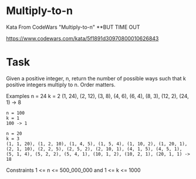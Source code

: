 # Multiply-to-n
  Kata From CodeWars "Multiply-to-n"
  **BUT TIME OUT
  
  https://www.codewars.com/kata/5f1891d30970800010626843
  
# Task
  Given a positive integer, n, return the number of possible ways such that k positive integers multiply to n. Order matters.
  
  Examples
    n = 24
    k = 2
    (1, 24), (2, 12), (3, 8), (4, 6), (6, 4), (8, 3), (12, 2), (24, 1) -> 8

    n = 100
    k = 1
    100 -> 1

    n = 20
    k = 3
    (1, 1, 20), (1, 2, 10), (1, 4, 5), (1, 5, 4), (1, 10, 2), (1, 20, 1),
    (2, 1, 10), (2, 2, 5), (2, 5, 2), (2, 10, 1), (4, 1, 5), (4, 5, 1),
    (5, 1, 4), (5, 2, 2), (5, 4, 1), (10, 1, 2), (10, 2, 1), (20, 1, 1) -> 18
    
 Constraints 1 <= n <= 500_000_000 and 1 <= k <= 1000
